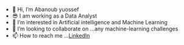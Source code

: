 - 👋 Hi, I’m Abanoub yuossef
- 😎 I am working as a Data Analyst
- 👀 I’m interested in Artificial intelligence and Machine Learning
- 💞️ I’m looking to collaborate on ...any machine-learning challenges 
- 📫 How to reach me ...[LinkedIn](linkedin.com/in/abanoub-youssef-bb3645281)

<!---
Abanoub8yuossef/Abanoub8yuossef is a ✨ special ✨ repository because its `README.md` (this file) appears on your GitHub profile.
You can click the Preview link to take a look at your changes.
--->
